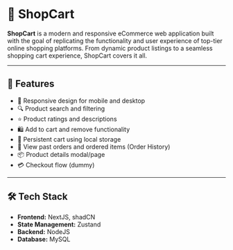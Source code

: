 # 🛒 ShopCart

**ShopCart** is a modern and responsive eCommerce web application built with the goal of replicating the functionality and user experience of top-tier online shopping platforms. From dynamic product listings to a seamless shopping cart experience, ShopCart covers it all.

---

## 🚀 Features

- 📱 Responsive design for mobile and desktop
- 🔍 Product search and filtering
- ⭐ Product ratings and descriptions
- 🛍️ Add to cart and remove functionality
- 🔄 Persistent cart using local storage
- 🧾 View past orders and ordered items (Order History)
- 📦 Product details modal/page
- 💳 Checkout flow (dummy)

---

## 🛠️ Tech Stack

- **Frontend:** NextJS, shadCN
- **State Management:** Zustand
- **Backend:** NodeJS
- **Database:** MySQL

